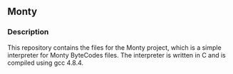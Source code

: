 ## Monty
### Description
This repository contains the files for the Monty project, which is a simple interpreter for Monty ByteCodes files. The interpreter is written in C and is compiled using gcc 4.8.4.
